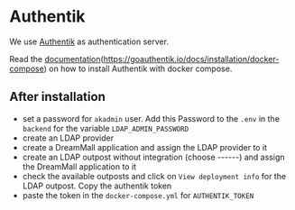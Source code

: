 # Authentik

We use [Authentik](https://goauthentik.io/) as authentication server.

Read the [documentation]()(https://goauthentik.io/docs/installation/docker-compose) on how to install Authentik with docker compose.

## After installation

 * set a password for `akadmin` user. Add this Password to the `.env` in the `backend` for the variable `LDAP_ADMIN_PASSWORD`
 * create an LDAP provider
 * create a DreamMall application and assign the LDAP provider to it
 * create an LDAP outpost without integration (choose ------) and assign the DreamMall application to it
 * check the available outposts and click on `View deployment info` for the LDAP outpost. Copy the authentik token
 * paste the token in the `docker-compose.yml` for `AUTHENTIK_TOKEN` 

